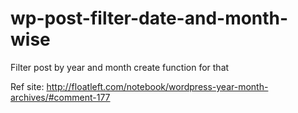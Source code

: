 # wp-post-filter-date-and-month-wise
Filter post by year and month create function for that

Ref site: http://floatleft.com/notebook/wordpress-year-month-archives/#comment-177
